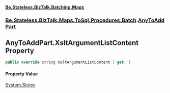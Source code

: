 #### [Be.Stateless.BizTalk.Batching.Maps](README.md 'README')
### [Be.Stateless.BizTalk.Maps.ToSql.Procedures.Batch](Be.Stateless.BizTalk.Maps.ToSql.Procedures.Batch.md 'Be.Stateless.BizTalk.Maps.ToSql.Procedures.Batch').[AnyToAddPart](AnyToAddPart.md 'Be.Stateless.BizTalk.Maps.ToSql.Procedures.Batch.AnyToAddPart')

## AnyToAddPart.XsltArgumentListContent Property

```csharp
public override string XsltArgumentListContent { get; }
```

#### Property Value
[System.String](https://docs.microsoft.com/en-us/dotnet/api/System.String 'System.String')